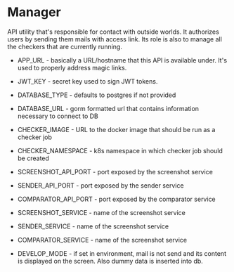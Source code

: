 # Manager

API utility that's responsible for contact with outside worlds.
It authorizes users by sending them mails with access link.
Its role is also to manage all the checkers that are currently running.

* APP_URL - basically a URL/hostname that this API is available under. It's used to properly address magic links.
* JWT_KEY - secret key used to sign JWT tokens.
* DATABASE_TYPE - defaults to postgres if not provided
* DATABASE_URL - gorm formatted url that contains information necessary to connect to DB
* CHECKER_IMAGE - URL to the docker image that should be run as a checker job
* CHECKER_NAMESPACE - k8s namespace in which checker job should be created

* SCREENSHOT_API_PORT - port exposed by the screenshot service
* SENDER_API_PORT - port exposed by the sender service
* COMPARATOR_API_PORT - port exposed by the comparator service

* SCREENSHOT_SERVICE - name of the screenshot service
* SENDER_SERVICE - name of the screenshot service
* COMPARATOR_SERVICE - name of the screenshot service

* DEVELOP_MODE - if set in environment, mail is not send and its content is displayed on the screen. Also dummy data is inserted into db.
